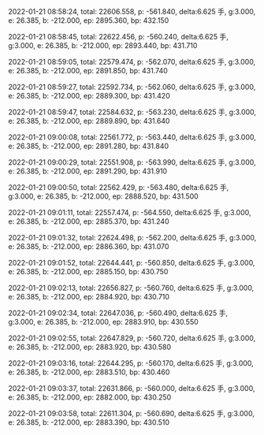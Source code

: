 2022-01-21 08:58:24, total: 22606.558, p: -561.840, delta:6.625 手, g:3.000, e: 26.385, b: -212.000, ep: 2895.360, bp: 432.150

2022-01-21 08:58:45, total: 22622.456, p: -560.240, delta:6.625 手, g:3.000, e: 26.385, b: -212.000, ep: 2893.440, bp: 431.710

2022-01-21 08:59:05, total: 22579.474, p: -562.070, delta:6.625 手, g:3.000, e: 26.385, b: -212.000, ep: 2891.850, bp: 431.740

2022-01-21 08:59:27, total: 22592.734, p: -562.060, delta:6.625 手, g:3.000, e: 26.385, b: -212.000, ep: 2889.300, bp: 431.420

2022-01-21 08:59:47, total: 22584.632, p: -563.230, delta:6.625 手, g:3.000, e: 26.385, b: -212.000, ep: 2889.890, bp: 431.640

2022-01-21 09:00:08, total: 22561.772, p: -563.440, delta:6.625 手, g:3.000, e: 26.385, b: -212.000, ep: 2891.280, bp: 431.840

2022-01-21 09:00:29, total: 22551.908, p: -563.990, delta:6.625 手, g:3.000, e: 26.385, b: -212.000, ep: 2891.290, bp: 431.910

2022-01-21 09:00:50, total: 22562.429, p: -563.480, delta:6.625 手, g:3.000, e: 26.385, b: -212.000, ep: 2888.520, bp: 431.500

2022-01-21 09:01:11, total: 22557.474, p: -564.550, delta:6.625 手, g:3.000, e: 26.385, b: -212.000, ep: 2885.370, bp: 431.240

2022-01-21 09:01:32, total: 22624.498, p: -562.200, delta:6.625 手, g:3.000, e: 26.385, b: -212.000, ep: 2886.360, bp: 431.070

2022-01-21 09:01:52, total: 22644.441, p: -560.850, delta:6.625 手, g:3.000, e: 26.385, b: -212.000, ep: 2885.150, bp: 430.750

2022-01-21 09:02:13, total: 22656.827, p: -560.760, delta:6.625 手, g:3.000, e: 26.385, b: -212.000, ep: 2884.920, bp: 430.710

2022-01-21 09:02:34, total: 22647.036, p: -560.490, delta:6.625 手, g:3.000, e: 26.385, b: -212.000, ep: 2883.910, bp: 430.550

2022-01-21 09:02:55, total: 22647.829, p: -560.720, delta:6.625 手, g:3.000, e: 26.385, b: -212.000, ep: 2883.920, bp: 430.580

2022-01-21 09:03:16, total: 22644.295, p: -560.170, delta:6.625 手, g:3.000, e: 26.385, b: -212.000, ep: 2883.510, bp: 430.460

2022-01-21 09:03:37, total: 22631.866, p: -560.000, delta:6.625 手, g:3.000, e: 26.385, b: -212.000, ep: 2882.000, bp: 430.250

2022-01-21 09:03:58, total: 22611.304, p: -560.690, delta:6.625 手, g:3.000, e: 26.385, b: -212.000, ep: 2883.390, bp: 430.510